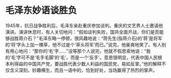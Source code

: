 # 毛泽东妙语谈胜负

1945年，抗日战争胜利后，毛泽东亲赴重庆参加谈判。重庆的文艺界人士邀请他演讲。演讲休息时，有人关切地问：“假如谈判失败，国共全面开战，你们是否能够战胜蒋介石？”毛泽东略一停顿，很风趣地说：“蒋先生(指蒋介石)的‘蒋’是将军的‘将’字头上加一棵草，他不过是个‘草头将军’而已。”说完，他豪爽地笑了。有人别有用心地问：“那你的‘毛’字……”没等那个人说完，他就不假思索地说：“我的‘毛’字可不是‘毛手毛脚’的‘毛’，而是一个‘反手’。意思很明显，代表中国人民根本利得益的中国共产党，要战胜代表少数人利益的国民党，易如反掌。”他的解释不仅含义深刻，妙趣横生，而且一语中的，恰到好处，当场赢得了热烈的掌声。
 